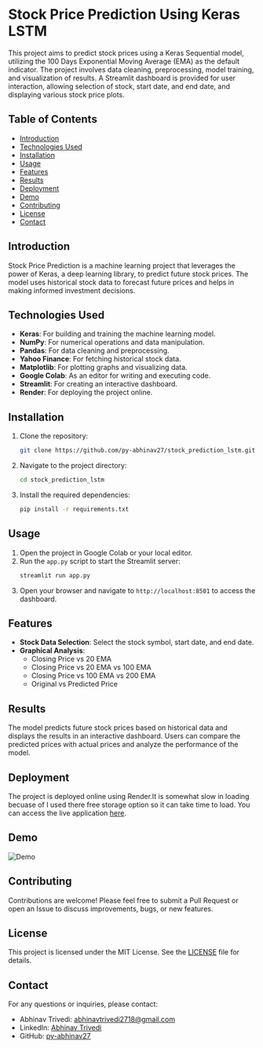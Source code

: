 # Stock Price Prediction Using Keras LSTM

This project aims to predict stock prices using a Keras Sequential model, utilizing the 100 Days Exponential Moving Average (EMA) as the default indicator. The project involves data cleaning, preprocessing, model training, and visualization of results. A Streamlit dashboard is provided for user interaction, allowing selection of stock, start date, and end date, and displaying various stock price plots.

## Table of Contents

- [Introduction](#introduction)
- [Technologies Used](#technologies-used)
- [Installation](#installation)
- [Usage](#usage)
- [Features](#features)
- [Results](#results)
- [Deployment](#deployment)
- [Demo](#demo)
- [Contributing](#contributing)
- [License](#license)
- [Contact](#contact)

## Introduction

Stock Price Prediction is a machine learning project that leverages the power of Keras, a deep learning library, to predict future stock prices. The model uses historical stock data to forecast future prices and helps in making informed investment decisions.

## Technologies Used

- **Keras**: For building and training the machine learning model.
- **NumPy**: For numerical operations and data manipulation.
- **Pandas**: For data cleaning and preprocessing.
- **Yahoo Finance**: For fetching historical stock data.
- **Matplotlib**: For plotting graphs and visualizing data.
- **Google Colab**: As an editor for writing and executing code.
- **Streamlit**: For creating an interactive dashboard.
- **Render**: For deploying the project online.

## Installation

1. Clone the repository:
    ```bash
    git clone https://github.com/py-abhinav27/stock_prediction_lstm.git
    ```
2. Navigate to the project directory:
    ```bash
    cd stock_prediction_lstm
    ```
3. Install the required dependencies:
    ```bash
    pip install -r requirements.txt
    ```

## Usage

1. Open the project in Google Colab or your local editor.
2. Run the `app.py` script to start the Streamlit server:
    ```bash
    streamlit run app.py
    ```
3. Open your browser and navigate to `http://localhost:8501` to access the dashboard.

## Features

- **Stock Data Selection**: Select the stock symbol, start date, and end date.
- **Graphical Analysis**:
  - Closing Price vs 20 EMA
  - Closing Price vs 20 EMA vs 100 EMA
  - Closing Price vs 100 EMA vs 200 EMA
  - Original vs Predicted Price

## Results

The model predicts future stock prices based on historical data and displays the results in an interactive dashboard. Users can compare the predicted prices with actual prices and analyze the performance of the model.

## Deployment

The project is deployed online using Render.It is somewhat slow in loading becuase of I used there free storage option so it can take time to load. 
You can access the live application [here](https://stock-prediciton-lstm.onrender.com).

## Demo

![Demo](https://imgur.com/a/FI0vSC4)

## Contributing

Contributions are welcome! Please feel free to submit a Pull Request or open an Issue to discuss improvements, bugs, or new features.

## License

This project is licensed under the MIT License. See the [LICENSE](LICENSE) file for details.

## Contact

For any questions or inquiries, please contact:
- Abhinav Trivedi: [abhinavtrivedi2718@gmail.com](mailto:abhinavtrivedi2718@gmail.com)
- LinkedIn: [Abhinav Trivedi](https://www.linkedin.com/in/abhinav-trivedi-a78834226/)
- GitHub: [py-abhinav27](https://github.com/py-abhinav27)

